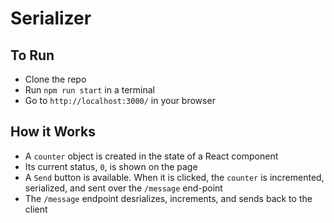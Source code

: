 # Serializer

## To Run

-   Clone the repo
-   Run `npm run start` in a terminal
-   Go to `http://localhost:3000/` in your browser

## How it Works

-   A `counter` object is created in the state of a React component
-   Its current status, `0`, is shown on the page
-   A `Send` button is available. When it is clicked, the `counter` is incremented, serialized, and sent over the `/message` end-point
-   The `/message` endpoint desrializes, increments, and sends back to the client
